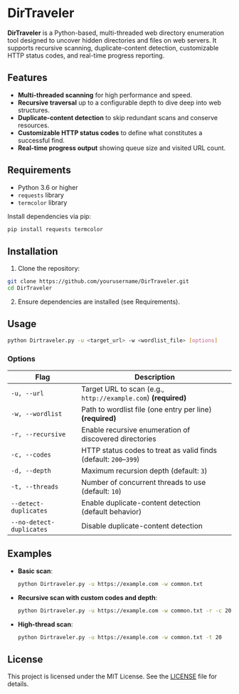 # DirTraveler

**DirTraveler** is a Python-based, multi-threaded web directory enumeration tool designed to uncover hidden directories and files on web servers. It supports recursive scanning, duplicate-content detection, customizable HTTP status codes, and real-time progress reporting.

## Features

- **Multi-threaded scanning** for high performance and speed.
- **Recursive traversal** up to a configurable depth to dive deep into web structures.
- **Duplicate-content detection** to skip redundant scans and conserve resources.
- **Customizable HTTP status codes** to define what constitutes a successful find.
- **Real-time progress output** showing queue size and visited URL count.

## Requirements

- Python 3.6 or higher
- `requests` library
- `termcolor` library

Install dependencies via pip:

```bash
pip install requests termcolor
```

## Installation

1. Clone the repository:
   
```bash
git clone https://github.com/yourusername/DirTraveler.git
cd DirTraveler
```

2. Ensure dependencies are installed (see Requirements).

## Usage

```bash
python Dirtraveler.py -u <target_url> -w <wordlist_file> [options]
```

### Options

| Flag                          | Description                                                                      |
|-------------------------------|----------------------------------------------------------------------------------|
| `-u, --url`                   | Target URL to scan (e.g., `http://example.com`) **(required)**                    |
| `-w, --wordlist`              | Path to wordlist file (one entry per line) **(required)**                        |
| `-r, --recursive`             | Enable recursive enumeration of discovered directories                            |
| `-c, --codes`                 | HTTP status codes to treat as valid finds (default: `200`–`399`)                 |
| `-d, --depth`                 | Maximum recursion depth (default: `3`)                                            |
| `-t, --threads`               | Number of concurrent threads to use (default: `10`)                               |
| `--detect-duplicates`         | Enable duplicate-content detection (default behavior)                             |
| `--no-detect-duplicates`      | Disable duplicate-content detection                                              |

## Examples

- **Basic scan**:
  ```bash
  python Dirtraveler.py -u https://example.com -w common.txt
  ```

- **Recursive scan with custom codes and depth**:
  ```bash
  python Dirtraveler.py -u https://example.com -w common.txt -r -c 200 301 302 -d 2
  ```

- **High-thread scan**:
  ```bash
  python Dirtraveler.py -u https://example.com -w common.txt -t 20
  ```


## License

This project is licensed under the MIT License. See the [LICENSE](LICENSE) file for details.

